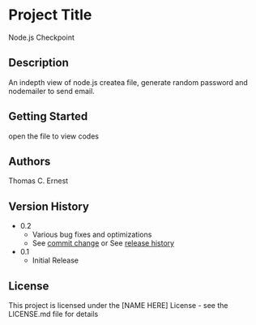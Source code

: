 # Project Title

Node.js Checkpoint

## Description

An indepth view of node.js createa file, generate random password and nodemailer to send email.

## Getting Started

open the file to view codes

## Authors

Thomas C. Ernest


## Version History

* 0.2
    * Various bug fixes and optimizations
    * See [commit change]() or See [release history]()
* 0.1
    * Initial Release

## License

This project is licensed under the [NAME HERE] License - see the LICENSE.md file for details

